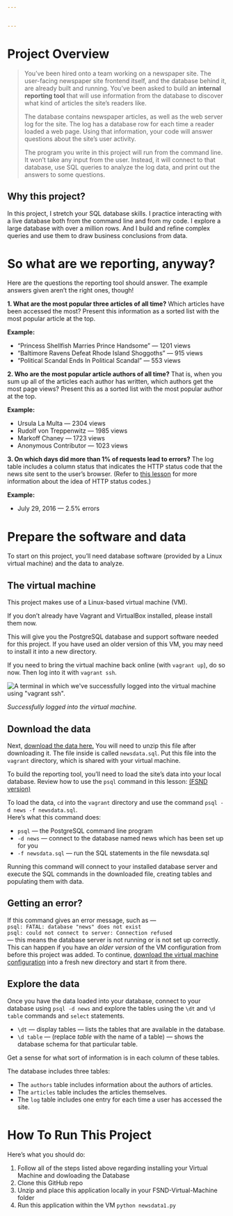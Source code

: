 ```yaml
---


---
```


<h1 id="project-overview">Project Overview</h1>
<blockquote>
<p>You’ve been hired onto a team working on a newspaper site. The user-facing newspaper site frontend itself, and the database behind it, are already built and running. You’ve been asked to build an <strong>internal reporting tool</strong>  that will use information from the database to discover what kind of articles the site’s readers like.</p>
<p>The database contains newspaper articles, as well as the web server log for the site. The log has a database row for each time a reader loaded a web page. Using that information, your code will answer questions about the site’s user activity.</p>
<p>The program you write in this project will run from the command line. It won’t take any input from the user. Instead, it will connect to that database, use SQL queries to analyze the log data, and print out the answers to some questions.</p>
</blockquote>
<h2 id="why-this-project">Why this project?</h2>
<p>In this project, I stretch your SQL database skills. I practice interacting with a live database both from the command line and from my code. I explore a large database with over a million rows. And I build and refine complex queries and use them to draw business conclusions from data.</p>
<h1 id="so-what-are-we-reporting-anyway">So what are we reporting, anyway?</h1>
<p>Here are the questions the reporting tool should answer. The example answers given aren’t the right ones, though!</p>
<p><strong>1. What are the most popular three articles of all time?</strong>  Which articles have been accessed the most? Present this information as a sorted list with the most popular article at the top.</p>
<p><strong>Example:</strong></p>
<ul>
<li>“Princess Shellfish Marries Prince Handsome” — 1201 views</li>
<li>“Baltimore Ravens Defeat Rhode Island Shoggoths” — 915 views</li>
<li>“Political Scandal Ends In Political Scandal” — 553 views</li>
</ul>
<p><strong>2. Who are the most popular article authors of all time?</strong>  That is, when you sum up all of the articles each author has written, which authors get the most page views? Present this as a sorted list with the most popular author at the top.</p>
<p><strong>Example:</strong></p>
<ul>
<li>Ursula La Multa — 2304 views</li>
<li>Rudolf von Treppenwitz — 1985 views</li>
<li>Markoff Chaney — 1723 views</li>
<li>Anonymous Contributor — 1023 views</li>
</ul>
<p><strong>3. On which days did more than 1% of requests lead to errors?</strong>  The log table includes a column status that indicates the HTTP status code that the news site sent to the user’s browser. (Refer to  <a href="https://classroom.udacity.com/courses/ud303/lessons/6ff26dd7-51d6-49b3-9f90-41377bff4564/concepts/75becdb9-da2a-4fbf-9a30-5f3ccd1aa1d6">this lesson</a>  for more information about the idea of HTTP status codes.)</p>
<p><strong>Example:</strong></p>
<ul>
<li>July 29, 2016 — 2.5% errors</li>
</ul>
<h1 id="prepare-the-software-and-data">Prepare the software and data</h1>
<p>To start on this project, you’ll need database software (provided by a Linux virtual machine) and the data to analyze.</p>
<h2 id="the-virtual-machine">The virtual machine</h2>
<p>This project makes use of a Linux-based virtual machine (VM).</p>
<p>If you don’t already have Vagrant and VirtualBox installed, please install them now.</p>
<p>This will give you the PostgreSQL database and support software needed for this project. If you have used an older version of this VM, you may need to install it into a new directory.</p>
<p>If you need to bring the virtual machine back online (with  <code>vagrant up</code>), do so now. Then log into it with  <code>vagrant ssh</code>.</p>
<p><a href="https://classroom.udacity.com/nanodegrees/nd004/parts/51200cee-6bb3-4b55-b469-7d4dd9ad7765/modules/c57b57d4-29a8-4c5f-9bb8-5d53df3e48f4/lessons/bc938915-0f7e-4550-a48f-82241ab649e3/concepts/a9cf98c8-0325-4c68-b972-58d5957f1a91#"></a></p>
<p><img src="https://video.udacity-data.com/topher/2017/April/58fa90dd_screen-shot-2017-04-21-at-16.06.30/screen-shot-2017-04-21-at-16.06.30.png" alt="A terminal in which we've successfully logged into the virtual machine using &quot;vagrant ssh&quot;."></p>
<p><em>Successfully logged into the virtual machine.</em></p>
<h2 id="download-the-data">Download the data</h2>
<p>Next,  <a href="https://d17h27t6h515a5.cloudfront.net/topher/2016/August/57b5f748_newsdata/newsdata.zip">download the data here.</a>  You will need to unzip this file after downloading it. The file inside is called  <code>newsdata.sql</code>. Put this file into the  <code>vagrant</code>  directory, which is shared with your virtual machine.</p>
<p>To build the reporting tool, you’ll need to load the site’s data into your local database. Review how to use the  <code>psql</code>  command in this lesson:  <a href="https://classroom.udacity.com/nanodegrees/nd004-ent/parts/72d6fe39-3e47-45b4-ac52-9300b146094f/modules/0f94ae26-c39d-4231-924b-b1eb6e06cf41/lessons/96869cfc-c67e-4a6c-9df2-9f93267b7be5/concepts/0b4079f5-6e64-4dd8-aee9-5c3a0db39840?contentVersion=1.0.0&amp;contentLocale=en-us">(FSND version)</a></p>
<p>To load the data,  <code>cd</code>  into the  <code>vagrant</code>  directory and use the command  <code>psql -d news -f newsdata.sql</code>.<br>
Here’s what this command does:</p>
<ul>
<li><code>psql</code>  — the PostgreSQL command line program</li>
<li><code>-d news</code>  — connect to the database named news which has been set up for you</li>
<li><code>-f newsdata.sql</code>  — run the SQL statements in the file newsdata.sql</li>
</ul>
<p>Running this command will connect to your installed database server and execute the SQL commands in the downloaded file, creating tables and populating them with data.</p>
<h2 id="getting-an-error">Getting an error?</h2>
<p>If this command gives an error message, such as —<br>
<code>psql: FATAL: database "news" does not exist</code><br>
<code>psql: could not connect to server: Connection refused</code><br>
— this means the database server is not running or is not set up correctly. This can happen if you have an  <em>older version</em>  of the VM configuration from before this project was added. To continue,  <a href="https://classroom.udacity.com/nanodegrees/nd004-ent/parts/72d6fe39-3e47-45b4-ac52-9300b146094f/modules/0f94ae26-c39d-4231-924b-b1eb6e06cf41/lessons/5475ecd6-cfdb-4418-85a2-f2583074c08d/concepts/14c72fe3-e3fe-4959-9c4b-467cf5b7c3a0">download the virtual machine configuration</a>  into a fresh new directory and start it from there.</p>
<h2 id="explore-the-data">Explore the data</h2>
<p>Once you have the data loaded into your database, connect to your database using  <code>psql -d news</code>  and explore the tables using the  <code>\dt</code>  and  <code>\d table</code>  commands and  <code>select</code>  statements.</p>
<ul>
<li><code>\dt</code>  — display tables — lists the tables that are available in the database.</li>
<li><code>\d table</code>  — (replace  <em>table</em>  with the name of a table) — shows the database schema for that particular table.</li>
</ul>
<p>Get a sense for what sort of information is in each column of these tables.</p>
<p>The database includes three tables:</p>
<ul>
<li>The  <code>authors</code>  table includes information about the authors of articles.</li>
<li>The  <code>articles</code>  table includes the articles themselves.</li>
<li>The  <code>log</code>  table includes one entry for each time a user has accessed the site.</li>
</ul>
<h1 id="how-to-run-this-project">How To Run This Project</h1>
<p>Here’s what you should do:</p>
<ol>
<li>Follow all of the steps listed above regarding installing your Virtual Machine and dowloading the Database</li>
<li>Clone this GitHub repo</li>
<li>Unzip and place this application locally in your FSND-Virtual-Machine folder</li>
<li>Run this application within the VM <code>python newsdata1.py</code></li>
</ol>

